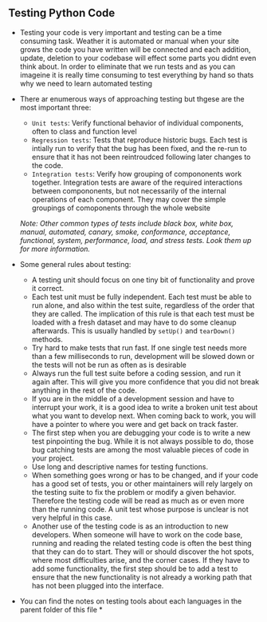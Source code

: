 ## Testing Python Code

- Testing your code is very important and testing can be a time consuming task. Weather it is automated or manual when your site grows the code you have written will be connected and each addition, update, deletion to your codebase will effect some parts you didnt even think about. In order to eliminate that we run tests and as you can imageine it is really time consuming to test everything by hand so thats why we need to learn automated testing

- There ar enumerous ways of approaching testing but thgese are the most important three:
  - `Unit tests`: Verify functional behavior of individual components, often to class and function level
  - `Regression tests`: Tests that reproduce historic bugs. Each test is intially run to verify that the bug has been fixed, and the re-run to ensure that it has not been reintroudced following later changes to the code.
  - `Integration tests`:  Verify how grouping of compononents work together. Integration tests are aware of the required interactions between compononents, but not necessarily of the internal operations of each component. They may cover the simple groupings of comoponents through the whole website
  
  *Note: Other common types of tests include black box, white box, manual, automated, canary, smoke, conformance, acceptance, functional, system, performance, load, and stress tests. Look them up for more information.*
  
- Some general rules about testing:
  - A testing unit should focus on one tiny bit of functionality and prove it correct.
  - Each test unit must be fully independent. Each test must be able to run alone, and also within the test suite, regardless of the order that they are called. The implication of this rule is that each test must be loaded with a fresh dataset and may have to do some cleanup afterwards. This is usually handled by `setUp()` and `tearDown()` methods.
  - Try hard to make tests that run fast. If one single test needs more than a few milliseconds to run, development will be slowed down or the tests will not be run as often as is desirable
  - Always run the full test suite before a coding session, and run it again after. This will give you more confidence that you did not break anything in the rest of the code.
  - If you are in the middle of a development session and have to interrupt your work, it is a good idea to write a broken unit test about what you want to develop next. When coming back to work, you will have a pointer to where you were and get back on track faster.
  - The first step when you are debugging your code is to write a new test pinpointing the bug. While it is not always possible to do, those bug catching tests are among the most valuable pieces of code in your project.
  - Use long and descriptive names for testing functions.
  - When something goes wrong or has to be changed, and if your code has a good set of tests, you or other maintainers will rely largely on the testing suite to fix the problem or modify a given behavior. Therefore the testing code will be read as much as or even more than the running code. A unit test whose purpose is unclear is not very helpful in this case.
  - Another use of the testing code is as an introduction to new developers. When someone will have to work on the code base, running and reading the related testing code is often the best thing that they can do to start. They will or should discover the hot spots, where most difficulties arise, and the corner cases. If they have to add some functionality, the first step should be to add a test to ensure that the new functionality is not already a working path that has not been plugged into the interface.
  
* You can find the notes on testing tools about each languages in the parent folder of this file *
